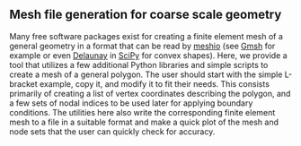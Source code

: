 ## Mesh file generation for coarse scale geometry
Many free software packages exist for creating a finite element mesh of a general geometry in a format that can be read by [meshio](https://github.com/nschloe/meshio) (see [Gmsh](https://gmsh.info/) for example or even [Delaunay](https://docs.scipy.org/doc/scipy/reference/generated/scipy.spatial.Delaunay.html#scipy-spatial-delaunay) in [SciPy](https://docs.scipy.org/doc/scipy/index.html) for convex shapes). Here, we provide a tool that utilizes a few additional Python libraries and simple scripts to create a mesh of a general polygon. The user should start with the simple L-bracket example, copy it, and modify it to fit their needs. This consists primarily of creating a list of vertex coordinates describing the polygon, and a few sets of nodal indices to be used later for applying boundary conditions. The utilities here also write the corresponding finite element mesh to a file in a suitable format and make a quick plot of the mesh and node sets that the user can quickly check for accuracy.
